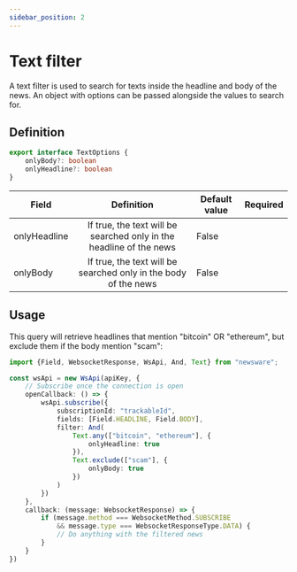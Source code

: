 ```yaml
---
sidebar_position: 2
---
```


# Text filter

A text filter is used to search for texts inside the headline and body of the news. An object with options can be passed
alongside the values to search for.

## Definition

```typescript
export interface TextOptions {
    onlyBody?: boolean
    onlyHeadline?: boolean
}
```

| Field        |                                                               Definition                                                                | Default value | Required |
|--------------|:---------------------------------------------------------------------------------------------------------------------------------------:|---------------|----------|
| onlyHeadline |                                   If true, the text will be searched only in the headline of the news                                   | False         |          |
| onlyBody     |                                     If true, the text will be searched only in the body of the news                                     | False         |          |

## Usage

This query will retrieve headlines that mention "bitcoin" OR "ethereum", but exclude them if the body mention "scam":

````typescript
import {Field, WebsocketResponse, WsApi, And, Text} from "newsware";

const wsApi = new WsApi(apiKey, {
    // Subscribe once the connection is open
    openCallback: () => {
        wsApi.subscribe({
            subscriptionId: "trackableId",
            fields: [Field.HEADLINE, Field.BODY],
            filter: And(
                Text.any(["bitcoin", "ethereum"], {
                    onlyHeadline: true
                }),
                Text.exclude(["scam"], {
                    onlyBody: true
                })
            )
        })
    },
    callback: (message: WebsocketResponse) => {
        if (message.method === WebsocketMethod.SUBSCRIBE
            && message.type === WebsocketResponseType.DATA) {
            // Do anything with the filtered news
        }
    }
})
````

